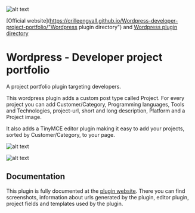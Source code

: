 

![alt text](https://raw.githubusercontent.com/crilleengvall/Wordpress-developer-project-portfolio/gh-pages/images/logo.png "Logo")

[Official website](https://crilleengvall.github.io/Wordpress-developer-project-portfolio/"Wordpress plugin directory") and
[Wordpress plugin directory](https://wordpress.org/plugins/developer-project-portfolio/ "Wordpress plugin directory")


# Wordpress - Developer project portfolio
A project portfolio plugin targeting developers.

This wordpress plugin adds a custom post type called Project. For every project you can add Customer/Category, Programming languages, Tools and Technologies, project-url, short and long description, Platform and a Project image.

It also adds a TinyMCE editor plugin making it easy to add your projects, sorted by Customer/Category, to your page.


![alt text](https://raw.githubusercontent.com/crilleengvall/Wordpress-developer-project-portfolio/gh-pages/images/screenshots/project-public-list.png "Public screenshot")

![alt text](https://raw.githubusercontent.com/crilleengvall/Wordpress-developer-project-portfolio/gh-pages/images/screenshots/project-detail.png "Project detail view screenshot")

## Documentation
This plugin is fully documented at the [plugin website](https://crilleengvall.github.io/Wordpress-developer-project-portfolio/ "Plugin website"). There you can find screenshots, information about urls generated by the plugin, editor plugin, project fields and templates used by the plugin.

